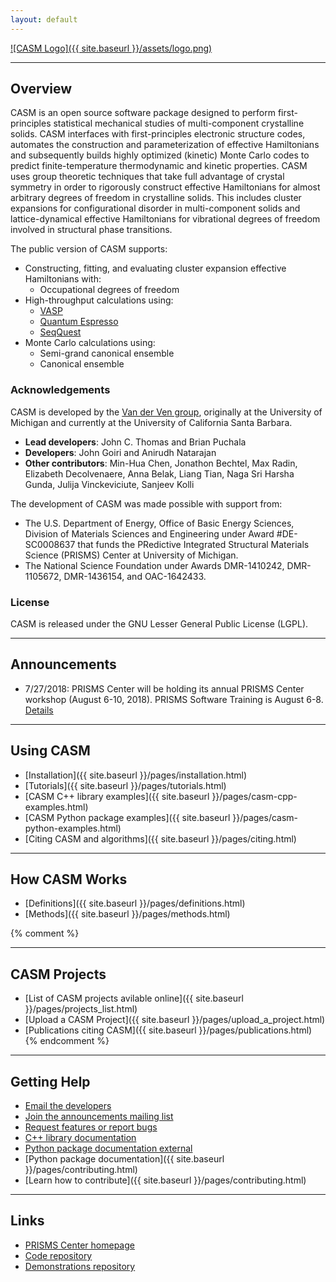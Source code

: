 ```yaml
---
layout: default
---
```

[![CASM Logo]({{ site.baseurl }}/assets/logo.png)](https://prisms-center.github.io/CASMcode_docs/)

***
## Overview
 CASM is an open source software package designed to perform first-principles statistical mechanical studies of multi-component crystalline solids. CASM interfaces with first-principles electronic structure codes, automates the construction and parameterization of effective Hamiltonians and subsequently builds highly optimized (kinetic) Monte Carlo codes to predict finite-temperature thermodynamic and kinetic properties. CASM uses group theoretic techniques that take full advantage of crystal symmetry in order to rigorously construct effective Hamiltonians for almost arbitrary degrees of freedom in crystalline solids. This includes cluster expansions for configurational disorder in multi-component solids and lattice-dynamical effective Hamiltonians for vibrational degrees of freedom involved in structural phase transitions.

The public version of CASM supports:

- Constructing, fitting, and evaluating cluster expansion effective Hamiltonians with:
  - Occupational degrees of freedom
- High-throughput calculations using:
  - [VASP](https://www.vasp.at)  
  - [Quantum Espresso](https://www.quantum-espresso.org/)
  - [SeqQuest](https://dft.sandia.gov/Quest/SeqQ_Home.html)
- Monte Carlo calculations using:
  - Semi-grand canonical ensemble
  - Canonical ensemble

### Acknowledgements

CASM is developed by the [Van der Ven group](https://labs.materials.ucsb.edu/vanderven/anton/), originally at the University of Michigan and currently at the University of California Santa Barbara.

- **Lead developers**:  John C. Thomas and Brian Puchala
- **Developers**:  John Goiri and Anirudh Natarajan
- **Other contributors**: Min-Hua Chen, Jonathon Bechtel, Max Radin, Elizabeth Decolvenaere, Anna Belak, Liang Tian, Naga Sri Harsha Gunda, Julija Vinckeviciute, Sanjeev Kolli

The development of CASM was made possible with support from:
- The U.S. Department of Energy, Office of Basic Energy Sciences, Division of Materials Sciences and Engineering under Award #DE-SC0008637 that funds the PRedictive Integrated Structural Materials Science (PRISMS) Center at University of Michigan.
- The National Science Foundation under Awards DMR-1410242, DMR-1105672, DMR-1436154, and OAC-1642433.

### License

CASM is released under the GNU Lesser General Public License (LGPL).

***
## Announcements
- 7/27/2018: PRISMS Center will be holding its annual PRISMS Center workshop (August 6-10, 2018). PRISMS Software Training is August 6-8. [Details](http://prisms-center.org/#/community)

***
## Using CASM
- [Installation]({{ site.baseurl }}/pages/installation.html)
- [Tutorials]({{ site.baseurl }}/pages/tutorials.html)
- [CASM C++ library examples]({{ site.baseurl }}/pages/casm-cpp-examples.html)
- [CASM Python package examples]({{ site.baseurl }}/pages/casm-python-examples.html)
- [Citing CASM and algorithms]({{ site.baseurl }}/pages/citing.html)

***
## How CASM Works
- [Definitions]({{ site.baseurl }}/pages/definitions.html)
- [Methods]({{ site.baseurl }}/pages/methods.html)

{% comment %}
***
## CASM Projects
- [List of CASM projects avilable online]({{ site.baseurl }}/pages/projects_list.html)
- [Upload a CASM Project]({{ site.baseurl }}/pages/upload_a_project.html)
- [Publications citing CASM]({{ site.baseurl }}/pages/publications.html)
{% endcomment %}

***
## Getting Help
- [Email the developers](mailto:casm-developers@lists.engr.ucsb.edu)
- [Join the announcements mailing list](https://lists.engr.ucsb.edu/mailman/listinfo/casm-users)
- [Request features or report bugs](https://github.com/prisms-center/CASMcode/issues)
- [C++ library documentation](https://prisms-center.github.io/CASMcode_cppdocs/latest/modules.html)
- [Python package documentation external](https://prisms-center.github.io/CASMcode_pydocs/latest/)
- [Python package documentation]({{ site.baseurl }}/pages/contributing.html)
- [Learn how to contribute]({{ site.baseurl }}/pages/contributing.html)

***
## Links
- [PRISMS Center homepage](http://www.prisms-center.org/#/home)
- [Code repository](https://github.com/prisms-center/CASMcode)
- [Demonstrations repository](https://github.com/prisms-center/CASMcode_demo)
